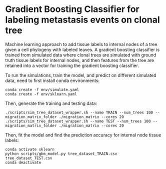 # Gradient Boosting Classifier for labeling metastasis events on clonal tree
Machine learning approach to add tissue labels to internal nodes of a tree given a cell phylogeny with labeled leaves. A gradient boosting classifier is trained from simulated data where clonal trees are simulated with ground truth tissue labels for internal nodes, and then features from the tree are retained into a vector for training the gradient boosting classifier.

To run the simulations, train the model, and predict on different simulated data, need to first install conda environments:

```
conda create -f env/simulate.yaml
conda create -f env/sklearn.yaml
```

Then, generate the training and testing data:
```
./scripts/sim_tree_dataset_wrapper.sh --name TRAIN --num_trees 100 --migration_matrix_folder ./migration_matrix --cores 20
./scripts/sim_tree_dataset_wrapper.sh --name TEST --num_trees 100 --migration_matrix_folder ./migration_matrix --cores 20
```

Then, fit the model and find the prediction accuracy for internal node tissue labels:
```
conda activate sklearn
python scripts/gbm_model.py tree_dataset_TRAIN.csv tree_dataset_TEST.csv
conda deactivate
```